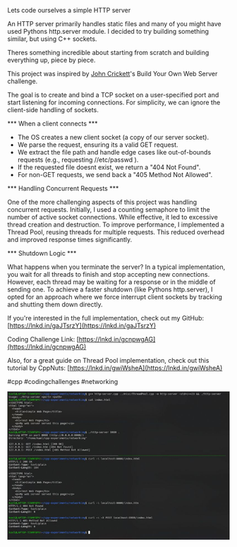 Lets code ourselves a simple HTTP server  
  
An HTTP server primarily handles static files and many of you might have used Pythons http.server module. I decided to try building something similar, but using C++ sockets.  
  
Theres something incredible about starting from scratch and building everything up, piece by piece.   
  
This project was inspired by [John Crickett](https://www.linkedin.com/in/ACoAAAAADOIB1jesEqZdnwQE5csLme2tAbpHuMg)'s Build Your Own Web Server challenge.  
  
The goal is to create and bind a TCP socket on a user-specified port and start listening for incoming connections. For simplicity, we can ignore the client-side handling of sockets.  
  
*** When a client connects ***  
  
- The OS creates a new client socket (a copy of our server socket).  
- We parse the request, ensuring its a valid GET request.  
- We extract the file path and handle edge cases like out-of-bounds requests (e.g., requesting //etc/passwd ).  
- If the requested file doesnt exist, we return a "404 Not Found".  
- For non-GET requests, we send back a "405 Method Not Allowed".  
  
*** Handling Concurrent Requests ***  
  
One of the more challenging aspects of this project was handling concurrent requests. Initially, I used a counting semaphore to limit the number of active socket connections. While effective, it led to excessive thread creation and destruction. To improve performance, I implemented a Thread Pool, reusing threads for multiple requests. This reduced overhead and improved response times significantly.  
  
*** Shutdown Logic ***  
  
What happens when you terminate the server? In a typical implementation, you wait for all threads to finish and stop accepting new connections. However, each thread may be waiting for a response or in the middle of sending one. To achieve a faster shutdown (like Pythons http.server), I opted for an approach where we force interrupt client sockets by tracking and shutting them down directly.  
  
If you're interested in the full implementation, check out my GitHub: [https://lnkd.in/gaJTsrzY](https://lnkd.in/gaJTsrzY)  
  
Coding Challenge Link: [https://lnkd.in/gcnpwgAG](https://lnkd.in/gcnpwgAG)  
  
Also, for a great guide on Thread Pool implementation, check out this tutorial by CppNuts: [https://lnkd.in/gwiWsheA](https://lnkd.in/gwiWsheA)  
  
#cpp #codingchallenges #networking

![Sample run of http-server binary](images/15.01.jpg)  

